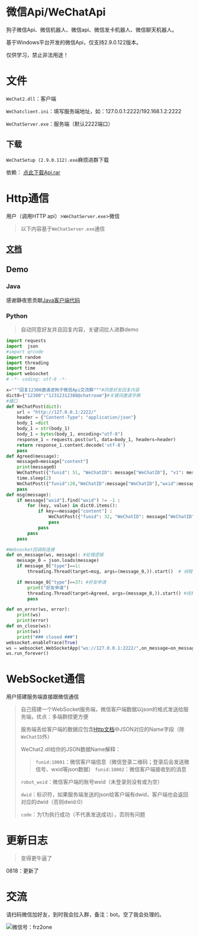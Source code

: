 # 微信Api/WeChatApi

狗子微信Api、微信机器人、微信api、微信发卡机器人、微信聊天机器人。

基于Windows平台开发的微信Api，仅支持2.9.0.122版本。

仅供学习，禁止非法用途！

# 文件

`WeChat2.dll`：客户端

`WeChatclient.ini`：填写服务端地址，如：127.0.0.1:2222/192.168.1.2:2222

`WeChatServer.exe`：服务端（默认2222端口）

## 下载

`WeChatSetup (2.9.0.112).exe`麻烦进群下载

依赖： [点此下载Api.rar](https://github.com/FRz2one/WeChatApi/blob/master/Api.rar)

# Http通信

用户（调用HTTP api）>`WeChatServer.exe`>微信

> 以下内容基于`WeChatServer.exe`通信
## [文档](http://htmlpreview.github.io/?https://github.com/FRz2one/WeChatApi/blob/master/WeChatAPI.html)

## Demo

### Java

感谢静夜思贡献[Java客户端代码](https://gitee.com/sglmsn/wechat-api)

### Python

> 自动同意好友并且回复内容，关键词拉人进群demo

```python
import requests
import  json
#import qrcode
import random
import threading
import time
import websocket
# -*- coding: utf-8 -*-

x="""回复12300邀请进狗子微信Api交流群"""#同意好友回复内容
dict0={"12300":"12312312388@chatroom"}#关键词邀请字典
#接口
def WeChatPost(dict):
    url = "http://127.0.0.1:2222/"
    header = {"Content-Type": "application/json"}
    body_1 =dict
    body_1 = str(body_1)
    body_1 = bytes(body_1, encoding="utf-8")
    response_1 = requests.post(url, data=body_1, headers=header)
    return response_1.content.decode('utf-8')
    pass
def Agreed(message):
    message0=message["content"]
    print(message0)
    WeChatPost({"funid": 51, "WeChatID": message["WeChatID"], "v1": message0[message0.find("encryptusername=") + 17:message0.find("fromnickname") - 2],"v4": message0[message0.find("ticket=") + 8:message0.find("opcode=") - 2]})
    time.sleep(2)
    WeChatPost({"funid":20,"WeChatID":message["WeChatID"],"wxid":message0[message0.find("fromusername") + 14:message0.find("fromusername") + 33],"content":x}) #发送同意好友回复
    pass
def msg(message):
    if message["wxid"].find("wxid") != -1 :
        for (key, value) in dict0.items():
            if key==message["content"] :
                WeChatPost({"funid": 32, "WeChatID": message["WeChatID"], "wxid": value,"wxidlist": [message["wxid"]]})
                pass
            pass
        pass
    pass

#Websocket回调和连接
def on_message(ws, message): #处理逻辑
    message_0 = json.loads(message)
    if message_0["type"]==1:
        threading.Thread(target=msg, args=(message_0,)).start()  # 线程执行消息处理函数

    if message_0["type"]==37: #好友申请
        print("好友申请")
        threading.Thread(target=Agreed, args=(message_0,)).start() #线程执行同意好友并回复消息函数
        pass

def on_error(ws, error):
    print(ws)
    print(error)
def on_close(ws):
    print(ws)
    print("### closed ###")
websocket.enableTrace(True)
ws = websocket.WebSocketApp("ws://127.0.0.1:2222/",on_message=on_message,on_error=on_error,on_close=on_close)
ws.run_forever()
```
# WebSocket通信

用户搭建服务端直接跟微信通信

> 自己搭建一个WebSocket服务端，微信客户端数据以json的格式发送给服务端，优点：多端群控更方便
>
> 服务端丢给客户端的数据应包含[Http文档](https://frz2one.github.io/Api.html)中JSON对应的Name字段（除`WeChatID`外）
>
> WeChat2.dll给你的JSON数据Name解释：
>
> > `funid:10001`：微信客户端信息（微信登录二维码；登录后会发送微信号、wxid等json数据）
> > `funid:10002`：微信客户端接收到的消息
>
> `robot_wxid`：微信客户端的账号wxid（未登录则没有或为空）
>
> `dwid`：标识符，如果服务端发送的json给客户端有dwid，客户端也会返回对应的dwid（否则dwid:0）
>
> `code`：为1为执行成功（不代表发送成功），否则有问题
# 更新日志

> 变得更牛逼了

0818：更新了

# 交流

请扫码微信加好友，到时我会拉入群，备注：bot。空了我会处理的。

![微信号：frz2one](https://cdn.jsdelivr.net/gh//FRz2one/WeChatApi/qrcode.png)
